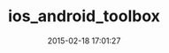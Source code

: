 ---
layout: post
title:  "ios_android_toolbox"
repo:   "igorsales/iOS_android_Toolbox"
date:   2015-02-18 17:01:27
gemurl: 
---